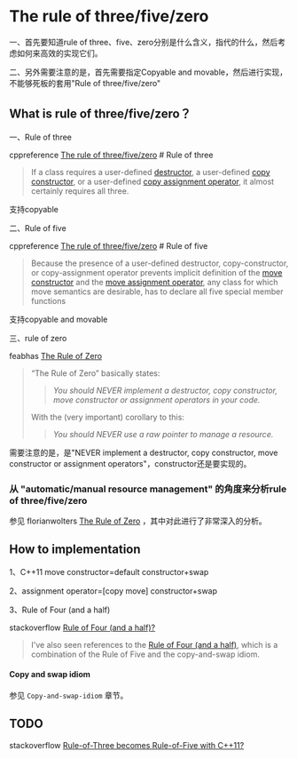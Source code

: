 # The rule of three/five/zero

一、首先要知道rule of three、five、zero分别是什么含义，指代的什么，然后考虑如何来高效的实现它们。

二、另外需要注意的是，首先需要指定Copyable and movable，然后进行实现，不能够死板的套用"Rule of three/five/zero"

## What is rule of three/five/zero？

一、Rule of three

cppreference [The rule of three/five/zero](https://en.cppreference.com/w/cpp/language/rule_of_three) # Rule of three

> If a class requires a user-defined [destructor](https://en.cppreference.com/w/cpp/language/destructor), a user-defined [copy constructor](https://en.cppreference.com/w/cpp/language/copy_constructor), or a user-defined [copy assignment operator](https://en.cppreference.com/w/cpp/language/as_operator), it almost certainly requires all three.

支持copyable

二、Rule of five

cppreference [The rule of three/five/zero](https://en.cppreference.com/w/cpp/language/rule_of_three) # Rule of five

> Because the presence of a user-defined destructor, copy-constructor, or copy-assignment operator prevents implicit definition of the [move constructor](https://en.cppreference.com/w/cpp/language/move_constructor) and the [move assignment operator](https://en.cppreference.com/w/cpp/language/move_operator), any class for which move semantics are desirable, has to declare all five special member functions

支持copyable and movable

三、rule of zero

feabhas [The Rule of Zero](https://blog.feabhas.com/2015/01/the-rule-of-zero/) 

> “The Rule of Zero” basically states:
>
> > *You should NEVER implement a destructor, copy constructor, move constructor or assignment operators in your code.*
>
> With the (very important) corollary to this:
>
> > *You should NEVER use a raw pointer to manage a resource.*

需要注意的是，是"NEVER implement a destructor, copy constructor, move constructor or assignment operators"，constructor还是要实现的。

### 从 "automatic/manual  resource management" 的角度来分析rule of three/five/zero

参见 florianwolters [The Rule of Zero](http://blog.florianwolters.de/educational/2015/01/31/The_Rule_of_Zero/) ，其中对此进行了非常深入的分析。

## How to implementation

1、C++11 move constructor=default constructor+swap

2、assignment operator=[copy move] constructor+swap

3、Rule of Four (and a half)

stackoverflow [Rule of Four (and a half)?](https://stackoverflow.com/questions/45754226/what-is-the-rule-of-four-and-a-half)

> I've also seen references to the [Rule of Four (and a half)](https://blog.feabhas.com/2015/01/the-rule-of-the-big-four-and-a-half-move-semantics-and-resource-management/), which is a combination of the Rule of Five and the copy-and-swap idiom.

#### Copy and swap idiom

参见 `Copy-and-swap-idiom` 章节。



## TODO

stackoverflow [Rule-of-Three becomes Rule-of-Five with C++11?](https://stackoverflow.com/questions/4782757/rule-of-three-becomes-rule-of-five-with-c11)
